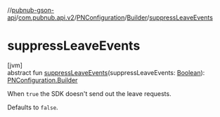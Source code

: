 //[pubnub-gson-api](../../../../index.md)/[com.pubnub.api.v2](../../index.md)/[PNConfiguration](../index.md)/[Builder](index.md)/[suppressLeaveEvents](suppress-leave-events.md)

# suppressLeaveEvents

[jvm]\
abstract fun [suppressLeaveEvents](suppress-leave-events.md)(suppressLeaveEvents: [Boolean](https://kotlinlang.org/api/latest/jvm/stdlib/kotlin/-boolean/index.html)): [PNConfiguration.Builder](index.md)

When `true` the SDK doesn't send out the leave requests.

Defaults to `false`.
